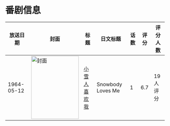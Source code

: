 # 番剧信息

|放送日期|封面|标题|日文标题|话数|评分|评分人数|
|---|---|---|---|---|---|---|
|1964-05-12|<img src="//lain.bgm.tv/pic/cover/c/87/7e/262984_FtsO1.jpg" alt="封面" style="width:150px;height:200px;object-fit:cover;">|[小雪人喜欢我](https://bangumi.tv/subject/262984)|Snowbody Loves Me|1|6.7|19人评分|
